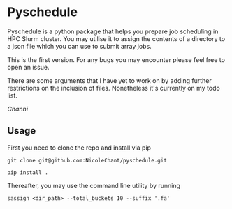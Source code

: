 # Pyschedule


Pyschedule is a python package that helps you prepare job scheduling in HPC Slurm cluster. 
You may utilise it to assign the contents of a directory to a json file which you can use 
to submit array jobs.

This is the first version. For any bugs you may encounter please feel free to open an issue.

There are some arguments that I have yet to work on by adding further restrictions on the inclusion of files. 
Nonetheless it's currently on my todo list.

*Channi*

## Usage

First you need to clone the repo and install via pip

```
git clone git@github.com:NicoleChant/pyschedule.git
```


```
pip install .
```

Thereafter, you may use the command line utility by running

```
sassign <dir_path> --total_buckets 10 --suffix '.fa'
```

